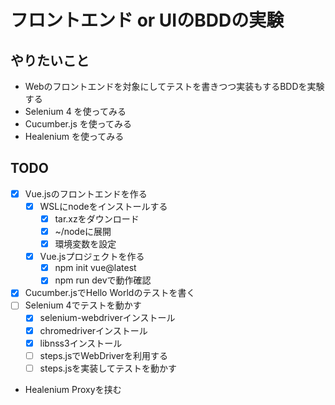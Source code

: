 # フロントエンド or UIのBDDの実験

## やりたいこと

- Webのフロントエンドを対象にしてテストを書きつつ実装もするBDDを実験する
- Selenium 4 を使ってみる
- Cucumber.js を使ってみる
- Healenium を使ってみる

## TODO
- [x] Vue.jsのフロントエンドを作る
  - [x] WSLにnodeをインストールする
    - [x] tar.xzをダウンロード
    - [x] ~/nodeに展開
    - [x] 環境変数を設定
  - [x] Vue.jsプロジェクトを作る
    - [x] npm init vue@latest 
    - [x] npm run devで動作確認
- [x] Cucumber.jsでHello Worldのテストを書く
- [ ] Selenium 4でテストを動かす
  - [x] selenium-webdriverインストール
  - [x] chromedriverインストール
  - [x] libnss3インストール
  - [ ] steps.jsでWebDriverを利用する
  - [ ] steps.jsを実装してテストを動かす
- Healenium Proxyを挟む